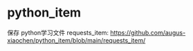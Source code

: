 # python_item
保存 python学习文件
requests_item: https://github.com/augus-xiaochen/python_item/blob/main/requests_item/
